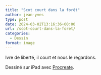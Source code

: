 ```yaml
---
title: "Scot court dans la forêt"
author: jean-yves
type: post
date: 2024-03-02T13:16:36+00:00
url: /scot-court-dans-la-foret/
categories:
  - Dessin
format: image
---
```

Ivre de liberté, il court et nous le regardons.
<!--more-->
Dessiné sur iPad avec [Procreate](https://procreate.com/).